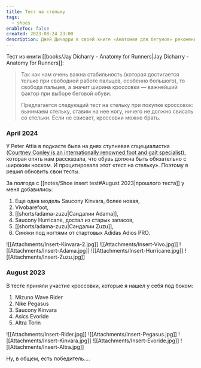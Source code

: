 ```yaml
---
title: Тест на стельку
tags:
  - shoes
enableToc: false
created: 2023-08-24 23:00
description: Джей Дичарри в своей книге «Анатомия для бегунов» рекомендует перед покупокой новой обуви проверять, что она проходит «тест на стельку». Описание теста и результаты из моей галошницы.
---
```

Тест из книги [[books/Jay Dicharry - Anatomy for Runners|Jay Dicharry - Anatomy for Runners]]: 

> Так как нам очень важна стабильность (которая достигается только при свободной работе пальцев, особенно большого), то свобода пальцев, а значит ширина кроссовки — важнейший фактор при выборе беговой обуви.
> 
> Предлагается следующий тест на стельку при покупке кроссовок: вынимаем стельку, ставим на нее ногу, ничего не должно свисать со стельки. Если не свисает, кроссовки можно брать.

### April 2024

У Peter Attia в подкасте была на днях ступневая спцециалистка ([Courtney Conley is an internationally renowned foot and gait specialist](https://peterattiamd.com/courtneyconley/)), которая опять нам рассказала, что обувь должна быть обязательно с широким носком. И процитировала этот «тест на стельку». Поэтому я решил обновить свои тесты.

За полгода с [[notes/Shoe insert test#August 2023|прошлого теста]] у меня добавились:
1. Еще одна модель Saucony Kinvara, более новая,
2. Vivobarefoot,
3. [[shorts/adama-zuzu|Сандалии Adama]],
4. Saucony Hurricane, достал из старых запасов,
5. [[shorts/adama-zuzu|Сандалии Zuzu]],
6. Синяки под ногтями от стартовых Adidas Adios PRO.

![[Attachments/Insert-Kinvara-2.jpg]]
![[Attachments/Insert-Vivo.jpg]]
![[Attachments/Insert-Adama.jpg]]
![[Attachments/Insert-Hurricane.jpg]]
![[Attachments/Insert-Zuzu.jpg]]
### August 2023

В тесте приняли участие кроссовки, которые я нашел у себя под боком:
1. Mizuno Wave Rider
2. Nike Pegasus
3. Saucony Kinvara
4. Asics Evoride
5. Altra Torin

![[Attachments/Insert-Rider.jpg]]
![[Attachments/Insert-Pegasus.jpg]]
![[Attachments/Insert-Kinvara.jpg]]
![[Attachments/Insert-Evoride.jpg]]
![[Attachments/Insert-Altra.jpg]]

Ну, в общем, есть победитель....